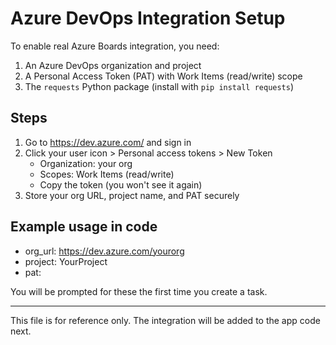 # Azure DevOps Integration Setup

To enable real Azure Boards integration, you need:

1. An Azure DevOps organization and project
2. A Personal Access Token (PAT) with Work Items (read/write) scope
3. The `requests` Python package (install with `pip install requests`)

## Steps

1. Go to https://dev.azure.com/ and sign in
2. Click your user icon > Personal access tokens > New Token
   - Organization: your org
   - Scopes: Work Items (read/write)
   - Copy the token (you won't see it again)
3. Store your org URL, project name, and PAT securely

## Example usage in code
- org_url: https://dev.azure.com/yourorg
- project: YourProject
- pat: <your PAT>

You will be prompted for these the first time you create a task.

---

This file is for reference only. The integration will be added to the app code next.
